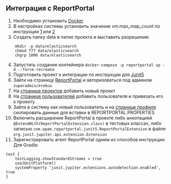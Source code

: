 ## Интеграция с ReportPortal

1. Необходимо установить [Docker](https://www.docker.com/community-edition)
1. В настройках системы установить значение vm.max_map_count по инструкции [1](https://www.elastic.co/guide/en/elasticsearch/reference/6.1/docker.html#docker-cli-run-prod-mode) или [2](https://www.elastic.co/guide/en/elasticsearch/reference/current/docker.html#_set_vm_max_map_count_to_at_least_262144)
1. Создать папку data в папке проекта и выставить разрешения:
```
    mkdir -p data/elasticsearch
    chmod 777 data/elasticsearch
    chgrp 1000 data/elasticsearch
``` 
4. Запустить создание контейнера `docker-compose -p reportportal up -d --force-recreate`
5. Подготовить проект к интеграции по инструкции для [Junit5](https://github.com/reportportal/agent-java-junit5)
6. Зайти на страницу [ReportPortal](http://localhost:8080/) и авторизоваться под админом `superadmin/erebus`
7. На [странице проектов](http://localhost:8080/ui/#administrate/projects) добавить новый проект
8. На [странице пользователей](http://localhost:8080/ui/#administrate/users) добавить пользователя и привязать его к проекту
9. Зайти в систему как новый пользователь и на [странице профиля](http://localhost:8080/ui/#user-profile) скопировать данные для вставки в REPORTPORTAL.PROPERTIES
10. Включить расширение ReportPortal в проекте либо аннотацией `@ExtendWith(ReportPortalExtension.class)` в тестовых классах, либо записью `com.epam.reportportal.junit5.ReportPortalExtension` в файле `org.junit.jupiter.api.extension.Extension`
11. Зарегистрировать агент ReportPortal одним из способов инструкции.
Для Gradle:
```
test {
    testLogging.showStandardStreams = true
    useJUnitPlatform()
    systemProperty 'junit.jupiter.extensions.autodetection.enabled', true
} 
```

